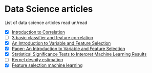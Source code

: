 # Data Science articles 

List of data science articles read un/read


- [x] [Introduction to Correlation](https://www.datascience.com/blog/introduction-to-correlation-learn-data-science-tutorials) 
- [ ] [3 basic classifier and feature correlation](https://www.kaggle.com/asparago/3-basic-classifiers-and-features-correlation)
- [x] [An Introduction to Variable and Feature Selection](http://www.datasciencecentral.com/profiles/blogs/an-introduction-to-variable-and-feature-selection)
- [x] [Paper: An Introduction to Variable and Feature Selection](http://www.jmlr.org/papers/volume3/guyon03a/guyon03a.pdf)
- [x] [Statistical Significance Tests to Interpret Machine Learning Results ](http://machinelearningmastery.com.ln.is/yYZWE)
- [ ] [Kernel desnity estimation](https://en.wikipedia.org/wiki/Kernel_density_estimation)
- [x] [Feature selection machine learning](http://machinelearningmastery.com/feature-selection-machine-learning-python/)
